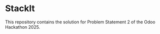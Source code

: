 # StackIt
This repository contains the solution for Problem Statement 2 of the Odoo Hackathon 2025.
